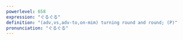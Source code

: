 ```yaml
---
powerlevel: 658
expression: "ぐるぐる"
definition: "(adv,vs,adv-to,on-mim) turning round and round; (P)"
pronunciation: "ぐるぐる"
---
```

